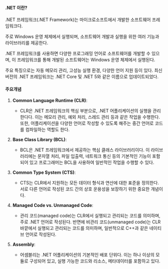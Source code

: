 #### .NET 이란?

.NET 프레임워크(.NET Framework)는 마이크로소프트에서 개발한 소프트웨어 프레임워크다. 

주로 Windows 운영 체제에서 실행되며, 소프트웨어 개발과 실행을 위한 여러 기능과 라이브러리를 제공한다.  

.NET 프레임워크를 사용하면 다양한 프로그래밍 언어로 소프트웨어를 개발할 수 있으며, 이 프레임워크를 통해 개발된 소프트웨어는 Windows 운영 체제에서 실행된다. 

주요 특징으로는 자동 메모리 관리, 고성능 실행 환경, 다양한 언어 지원 등이 있다. 최신 버전의 .NET 프레임워크는 .NET Core 및 .NET 5와 같은 이름으로 업데이트되었다.



#### 주요개념

1. **Common Language Runtime (CLR)**:

   - CLR은 .NET 프레임워크의 핵심 부분으로, .NET 어플리케이션의 실행을 관리한다다. 이는 메모리 관리, 예외 처리, 스레드 관리 등과 같은 작업을 수행한다. 또한, 어플리케이션을 다양한 언어로 작성할 수 있도록 해주는 중간 언어로 코드를 컴파일하는 역할도 한다.

2. **Base Class Library (BCL)**:

   - BCL은 .NET 프레임워크에서 제공하는 핵심 클래스 라이브러리이다. 이 라이브러리에는 문자열 처리, 파일 입출력, 네트워크 통신 등의 기본적인 기능이 포함되어 있고 프로그래머는 BCL을 사용하여 일반적인 작업을 수행할 수 있다.

3. **Common Type System (CTS)**:

   - CTS는 CLR에서 지원하는 모든 데이터 형식과 연산에 대한 표준을 정의한다.  서로 다른 언어로 작성된 코드 간의 상호 운용성을 보장하기 위한 중요한 개념이다.

4. **Managed Code vs. Unmanaged Code**:

   - 관리 코드(managed code)는 CLR에서 실행되고 관리되는 코드를 의미하며, 주로 .NET 언어로 작성된다. 반면에 비관리 코드(unmanaged code)는 CLR 바깥에서 실행되고 관리되는 코드를 의미하며, 일반적으로 C++과 같은 네이티브 언어로 작성된다.

5. **Assembly**:

   - 어셈블리는 .NET 어플리케이션의 기본적인 배포 단위다. 이는 하나 이상의 모듈로 구성되어 있고, 실행 가능한 코드와 리소스, 메타데이터를 포함하고 있다.
